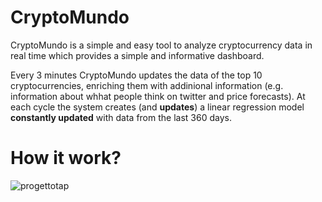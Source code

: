# CryptoMundo
CryptoMundo is a simple and easy tool to analyze cryptocurrency data in real time which provides a simple and informative dashboard.

Every 3 minutes CryptoMundo updates the data of the top 10 cryptocurrencies, enriching them with addinional information (e.g. information about whhat people think on twitter and price forecasts). At each cycle the system creates (and **updates**) a linear regression model **constantly updated** with data from the last 360 days.

# How it work?




![progettotap](https://user-images.githubusercontent.com/105871424/176013226-73938bf9-0047-4823-b590-ea8b4ace62f1.jpg)
